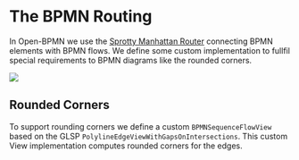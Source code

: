 # The BPMN Routing

In Open-BPMN we use the [Sprotty Manhattan Router](https://github.com/eclipse/sprotty/blob/master/packages/sprotty/src/features/routing/manhattan-edge-router.ts) connecting BPMN elements with BPMN flows. We define some custom implementation to fullfil special requirements to BPMN diagrams like the rounded corners.

<img src="../images/bpmn-routing-01.png" />

## Rounded Corners

To support rounding corners we define a custom `BPMNSequenceFlowView` based on the GLSP `PolylineEdgeViewWithGapsOnIntersections`. This custom View implementation computes rounded corners for the edges.
